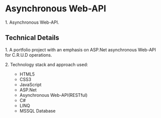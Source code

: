 # Asynchronous Web-API
<p>
1. Asynchronous Web-API.
</p>

## Technical Details
<p>
1. A portfolio project with an emphasis on ASP.Net asynchronous Web-API for C.R.U.D operations.
</p>

<p>
  2. Technology stack and approach used:
    <ul>
        <ul>
            <li>HTML5</li>
            <li>CSS3</li>
            <li>JavaScript</li>
            <li>ASP.Net</li>
            <li>Asynchronous Web-API(RESTful)</li>
            <li>C#</li>
            <li>LINQ</li>
            <li>MSSQL Database</li>
        </ul>
    </ul>
</p>
